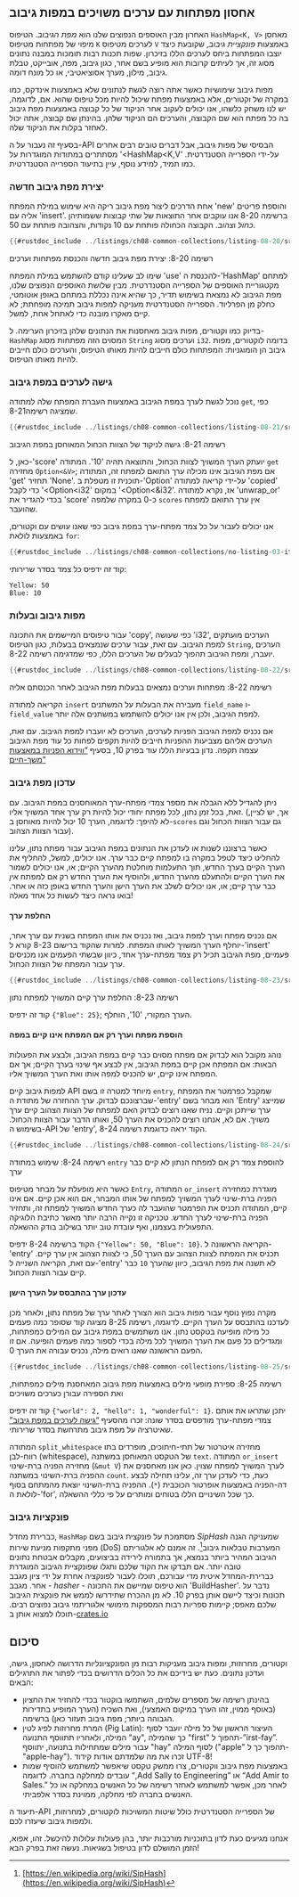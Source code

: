 ## אחסון מפתחות עם ערכים משויכים במפות גיבוב

האחרון מבין האוספים הנפוצים שלנו הוא _מפת הגיבוב_. הטיפוס `HashMap<K, V>` מאחסן מיפוי של מפתחות מטיפוס `K` לערכים מטיפוס `V` באמצעות _פונקציית גיבוב_, שקובעת כיצד יוצבו המפתחות ביחס לערכים הללו בזיכרון. שפות תכנות רבות תומכות במבנה נתונים מסוג זה, אך לעיתים קרובות הוא מופיע בשם אחר, כגון גיבוב, מפה, אובייקט, טבלת גיבוב, מילון, מערך אסוציאטיבי, או כל מונח דומה.

מפות גיבוב שימושיות כאשר אתה רוצה לגשת לנתונים שלא באמצעות אינדקס, כמו במקרה של וקטורים, אלא באמצעות מפתח שיכול להיות מכל טיפוס שהוא. אם, לדוגמה, יש לנו משחק כלשהו, אנו יכולים לעקוב אחר הניקוד של כל קבוצה באמצעות מפת גיבוב בה כל מפתח הוא שם הקבוצה, והערכים הם הניקוד שלהן. בהינתן שם קבוצה, אתה יכול לאחזר בקלות את הניקוד שלה.

בסעיף זה נעבור על ה-API הבסיסי של מפות גיבוב, אבל דברים טובים רבים אחרים מסתתרים במתודות המוגדרות על '<HashMap<K,V' על-ידי הספרייה הסטנדרטית. כמו תמיד, למידע נוסף, עיין בתיעוד הספרייה הסטנדרטית.

### יצירת מפת גיבוב חדשה

אחת הדרכים ליצור מפת גיבוב ריקה היא שימוש במילת המפתח 'new' והוספת פריטים אליה עם 'insert'. ברשימה 8-20 אנו עוקבים אחר התוצאות של שתי קבוצות ששמותיהן _כחול_ ו*צהוב*. הקבוצה הכחולה פותחת עם 10 נקודות, והצהובה פותחת עם 50.

```rust
{{#rustdoc_include ../listings/ch08-common-collections/listing-08-20/src/main.rs:here}}
```

<span class="caption">רשימה 8-20: יצירת מפת גיבוב חדשה והכנסת מפתחות וערכים</span>

שימו לב שעלינו קודם להשתמש במילת המפתח 'use' להכנסת ה-'HashMap' למתחם מקטגוריית האוספים של הספרייה הסטנדרטית. מבין שלושת האוספים הנפוצים שלנו, מפת הגיבוב לא נמצאת בשימוש תדיר, כך שהיא אינה נכללת במתחם באופן אוטומטי, כחלק מן הפרליוד. הספרייה הסטנדרטית מעניקה למפות גיבוב תמיכה מופחתת; לא קיים מאקרו מובנה כדי לאתחל אחת, למשל.

בדיוק כמו וקטורים, מפות גיבוב מאחסנות את הנתונים שלהן בזיכרון הערימה. ל-`HashMap` המסוים הזה מפתחות מסוג `String` וערכים מסוג `i32`. בדומה לוקטורים, מפות גיבוב הן הומוגניות: המפתחות כולם חייבים להיות מאותו הטיפוס, והערכים כולם חייבים להיות מאותו הטיפוס.

### גישה לערכים במפת גיבוב

נוכל לגשת לערך במפת הגיבוב באמצעות העברת המפתח שלה למתודה `get`, כפי שמציגה רשימה8-21.

```rust
{{#rustdoc_include ../listings/ch08-common-collections/listing-08-21/src/main.rs:here}}
```

<span class="caption">רשימה 8-21: גישה לניקוד של הצוות הכחול המאוחסן במפת הגיבוב</span>

כאן, ל-'score' יועתק הערך המשויך לצוות הכחול, והתוצאה תהיה '10'. המתודה `get` מחזירה `Option<&V>`; אם מפת הגיבוב אינו מכילה ערך התואם למפתח זה, המתודה 'get' תחזיר 'None'. תוכנית זו מטפלת ב-'Option' על-ידי קריאה למתודה 'copied' כדי לקבל '<Option<i32' במקום '<Option<&i32'. אז, נקרא למתודה 'unwrap_or' בכדי להגדיר את 'score' כ-0 במקרה שלמפה `scores` אין ערך התואם למפתח שהועבר.

אנו יכולים לעבור על כל צמד מפתח-ערך במפת גיבוב כפי שאנו עושים עם וקטורים, באמצעות לולאת `for`:

```rust
{{#rustdoc_include ../listings/ch08-common-collections/no-listing-03-iterate-over-hashmap/src/main.rs:here}}
```

קוד זה ידפיס כל צמד בסדר שרירותי:

```text
Yellow: 50
Blue: 10
```

### מפות גיבוב ובעלות

עבור טיפוסים המיישמים את התכונה 'copy', כפי שעושה 'i32', הערכים מועתקים למפת הגיבוב. עם זאת, עבור ערכים שנמצאים בבעלות, כגון הטיפוס `String`, הערכים יועברו, ומפת הגיבוב תהפוך לבעלים של הערכים הללו, כפי שמדגימה רשימה 8-22.

```rust
{{#rustdoc_include ../listings/ch08-common-collections/listing-08-22/src/main.rs:here}}
```

<span class="caption">רשימה 8-22: מפתחות וערכים נמצאים בבעלות מפת הגיבוב לאחר הכנסתם אליה</span>

הקריאה למתודה `insert` מעבירה את הבעלות על המשתנים `field_name` ו-`field_value` למפת הגיבוב, ולכן אין אנו יכולים להשתמש במשתנים אלה יותר.

אם נכניס למפת הגיבוב הפניות לערכים, הערכים לא יועברו למפת הגיבוב. עם זאת, הערכים אליהם מצביעות ההפניות חייבים להיות תקפים לפחות כל עוד מפת הגיבוב עצמה תקפה. נדון בבעיות הללו עוד בפרק 10, בסעיף [“ווידוא הפניות במאצעות משך-חיים”][validating-references-with-lifetimes]

### עדכון מפת גיבוב

ניתן להגדיל ללא הגבלה את מספר צמדי מפתח-ערך המאוחסנים במפת הגיבוב. עם זאת, בכל זמן נתון, לכל מפתח יחודי יכול להיות רק ערך אחד המשויך אליו. (אך, יש לציין, לא להיפך: לדוגמה, הערך 10 יכול להיות מאוחסן ב-`scores` גם עבור הצוות הכחול וגם עבור הצוות הצהוב).

כאשר ברצוננו לשנות או לעדכן את הנתונים במפת הגיבוב עבור מפתח נתון, עלינו להחליט כיצד לטפל במקרה בו למפתח קיים כבר ערך. אנו יכולים, למשל, להחליף את הערך הקיים בערך החדש, תוך התעלמות מוחלטת מהערך הקיים; או, אנו יכולים לשמור את הערך הקיים ולהתעלם מהערך החדש, ולהוסיף את הערך החדש רק אם למפתח _אין_ כבר ערך קיים; או, אנו יכולים לשלב את הערך הישן והערך החדש באופן כזה או אחר. בואו נראה כיצד לעשות כל אחד מאלה!

#### החלפת ערך

אם נכניס מפתח וערך למפת גיבוב, ואז נכניס את אותו המפתח בשנית עם ערך אחר, יוחלף הערך המשויך לאותו המפתח. למרות שהקוד ברישום 8-23 קורא ל-'insert' פעמיים, מפת הגיבוב תכיל רק צמד מפתח-ערך אחד, כיוון שבשתי הפעמים אנו מכניסים ערך עבור המפתח של הצוות הכחול.

```rust
{{#rustdoc_include ../listings/ch08-common-collections/listing-08-23/src/main.rs:here}}
```

<span class="caption">רשימה 8-23: החלפת ערך קיים המשויך למפתח נתון</span>

קוד זה ידפיס `{"Blue": 25}`; הערך המקורי, '10', הוחלף.

<!-- Old headings. Do not remove or links may break. -->

<a id="only-inserting-a-value-if-the-key-has-no-value"></a>

#### הוספת מפתח וערך רק אם המפתח אינו קיים במפה

נוהג מקובל הוא לבדוק אם מפתח מסוים כבר קיים במפת הגיבוב, ולבצע את הפעולות הבאות: אם המפתח אכן קיים במפת הגיבוב, אין לבצע אף שינוי בערך הקיים; אך אם המפתח אינו קיים, יש להכניס למפה אותו ואת הערך המשויך אליו.

למפות גיבוב קיים API מיוחד למטרה זו בשם `entry`, שמקבל כפרמטר את המפתח שברצונכם לבדוק. ערך ההחזרה של מתודת ה-'entry' הוא מבחר בשם 'Entry' שמייצג ערך שייתכן וקיים. נניח שאנו רוצים לבדוק האם למפתח של הצוות הצהוב קיים ערך משויך. אם לא, אנחנו רוצים להכניס את הערך 50, ואותו הדבר עבור הצוות הכחול. בשימוש ה-API של 'entry', הקוד יראה כדוגמת רשימה 8-24.

```rust
{{#rustdoc_include ../listings/ch08-common-collections/listing-08-24/src/main.rs:here}}
```

<span class="caption">רשימה 8-24: שימוש במתודה `entry` להוספת צמד רק אם למפתח הנתון לא קיים כבר ערך</span>

כאשר היא מופעלת על מבחר מטיפוס `Entry`, המתודה `or_insert` מוגדרת כמחזירה הפניה ברת-שינוי לערך המשויך למפתח של אותו המבחר, אם הוא אכן קיים. אם אינו קיים, המתודה תכניס את הפרמטר שהועבר לה כערך החדש המשויך למפתח זה, ותחזיר הפניה ברת-שינוי לערך החדש. טכניקה זו נקייה הרבה יותר מאשר כתיבת הלוגיקה התפעולית בעצמנו, ואף עובדת טוב יותר בשילוב בודק ההשאלה.

הקוד ברשימה 8-24 ידפיס `{"Yellow": 50, "Blue": 10}`. הקריאה הראשונה ל-'entry' תכניס את המפתח לצוות הצהוב עם הערך 50, כי לצוות הצהוב אין ערך קיים. עם זאת, הקריאה השנייה ל-'entry' לא תשנה את מפת הגיבוב, כיוון שהערך `10` כבר קיים עבור הצוות הכחול.

#### עדכון ערך בהתבסס על הערך הישן

מקרה נפוץ נוסף עבור מפות גיבוב הוא הצורך לאתר ערך של מפתח נתון, ולאחר מכן לעדכנו בהתבסס על הערך הקיים. לדוגמה, רשימה 8-25 מציגה קוד שסופר כמה פעמים כל מילה מופיעה בטקסט נתון. אנו משתמשים במפת גיבוב עם המילים כמפתחות, ומגדילים כל פעם את הערך המשויך לכל מילה בכדי לספור כמה פעמים הופיעה. אם זו הפעם הראשונה שאנו רואים מילה, נכניס עבורה את הערך 0.

```rust
{{#rustdoc_include ../listings/ch08-common-collections/listing-08-25/src/main.rs:here}}
```

<span class="caption">רשימה 8-25: ספירת מופעי מילים באמצעות מפת גיבוב המאחסנת מילים כמפתחות, ואת הספירה עבורן כערכים משויכים </span>

קוד זה ידפיס `{"world": 2, "hello": 1, "wonderful": 1}`. יתכן שתראו את אותם צמדי מפתח-ערך מודפסים בסדר שונה: זכרו מהסעיף [“גישה לערכים במפת גיבוב”][access]<!-- ignore --> שאיטרציה על מפת גיבוב מתרחשת בסדר שרירותי.

המתודה `split_whitespace` מחזירה איטרטור של תתי-חיתוכים, מופרדים בתו רווח-לבן (whitespace), של הטקסט המאוחסן במשתנה `text`. המתודה `or_insert` מחזירה הפניה ברת-שינוי (`&mut V`) לערך המשויך למפתח שצוין. כאן אנו מאחסנים את ההפניה ברת-השינוי במשתנה `count`. כעת, כדי לעדכן ערך זה, עלינו תחילה לבצע דה-הפניה באמצעות אופרטור הכוכבית (`*`). ההפניה ברת-השינוי יוצאת מהמתחם בסוף לולאת ה-'for', כך שכל השינויים הללו בטוחים ומותרים על פי כללי ההשאלה.

### פונקציות גיבוב

כברירת מחדל, `HashMap` מסתמכת על פונקצית גיבוב בשם _SipHash_ שמעניקה הגנה מפני מתקפות מניעת שירות (DoS) המערבות טבלאות גיבוב[^siphash]<!-- ignore -->. זה אמנם לא אלגוריתם הגיבוב המהיר ביותר בנמצא, אך בתמורה לירידה בביצועים, מקבלים אבטחת נתונים טובה יותר. אם תבדקו את הקוד שלכם ותגלו שפונקציית הגיבוב המוגדרת כברירת-המחדל איטית מדי עבורכם, תוכלו לעבור לפונקציה אחרת על ידי ציון מגבב אחר. מגבב - _hasher_ - הוא טיפוס שמיישם את התכונה 'BuildHasher'. נדבר על תכונות וכיצד ליישם אותן בפרק 10. לא מן ההכרח שתידרשו לממש את פונקצית הגיבוב שלכם מאפס; קיימות ספריות רבות המספקות מימושי אלגוריתמי גיבוב נפוצים רבים. תוכלו למצוא אותן ב-[crates.io](https://crates.io/)<!-- ignore -->
[^siphash]: [https://en.wikipedia.org/wiki/SipHash](https://en.wikipedia.org/wiki/SipHash)

## סיכום

וקטורים, מחרוזות, ומפות גיבוב מעניקות רבות מן הפונקציונליות הדרושה לאחסון, גישה, ועדכון נתונים. כעת יש בידיכם את כל הכלים הדרושים בכדי לפתור את התרגילים הבאים:

- בהינתן רשימה של מספרים שלמים, השתמשו בוקטור בכדי להחזיר את החציון (באוסף ממוין, זהו הערך במיקום האמצעי), ואת השכיח (הערך המופיע בתדירות הגבוהה ביותר; מפת גיבוב תעזור כאן) ברשימה.
- המרת מחרוזות לפיג לטין (Pig Latin): העיצור הראשון של כל מילה יועבר לסוף המילה, ולאחריו תתווסף התנועה "ay", כך שהמילה "first" תהפוך ל-”irst-fay”. עבור מילים שמתחילות בתנועה, יתווסף "hay" לסוף המילה ("apple" תהפוך כך ל-"apple-hay"). זכרו את מה שלמדתם אודות קידוד UTF-8!
- באמצעות מפת גיבוב ווקטורים, צרו ממשק טקסט שיאפשר למשתמש להוסיף שמות עובדים למחלקה בחברה. לדוגמה “,Add Sally to Engineering” או “Add Amir to Sales.” לאחר מכן, אפשר למשתמש לאחזר רשימה של כל האנשים במחלקה או כל האנשים בחברה לפי מחלקה, ממוינת בסדר אלפביתי.

תיעוד ה-API של הספרייה הסטנדרטית כולל שיטות המשויכות לוקטורים, למחרוזות, ולמפות גיבוב שיעזרו לכם.

אנחנו מגיעים כעת לדון בתוכניות מורכבות יותר, בהן פעולות עלולות להיכשל. זהו, אפוא, הזמן המושלם לדון בטיפול בשגיאות. נעשה זאת בפרק הבא!

[validating-references-with-lifetimes]: ch10-03-lifetime-syntax.html#validating-references-with-lifetimes
[access]: #accessing-values-in-a-hash-map

